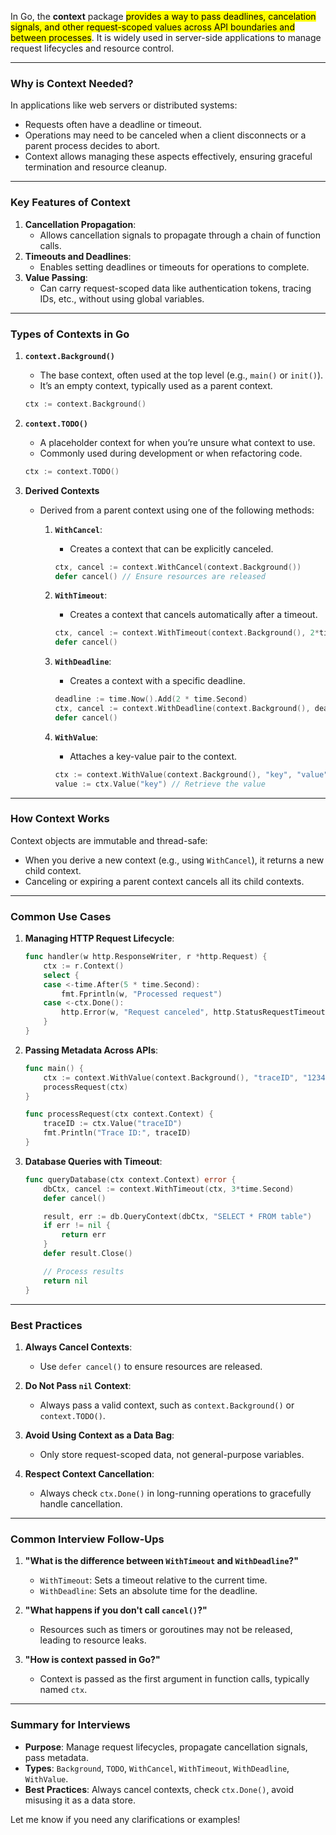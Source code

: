 In Go, the **context** package <mark class="hltr-g">provides a way to pass deadlines, cancelation signals, and other request-scoped values across API boundaries and between processes</mark>. It is widely used in server-side applications to manage request lifecycles and resource control.

---
### **Why is Context Needed?**

In applications like web servers or distributed systems:

- Requests often have a deadline or timeout.
- Operations may need to be canceled when a client disconnects or a parent process decides to abort.
- Context allows managing these aspects effectively, ensuring graceful termination and resource cleanup.

---

### **Key Features of Context**

1. **Cancellation Propagation**:
    - Allows cancellation signals to propagate through a chain of function calls.
2. **Timeouts and Deadlines**:
    - Enables setting deadlines or timeouts for operations to complete.
3. **Value Passing**:
    - Can carry request-scoped data like authentication tokens, tracing IDs, etc., without using global variables.

---

### **Types of Contexts in Go**

1. **`context.Background()`**
    - The base context, often used at the top level (e.g., `main()` or `init()`).
    - It’s an empty context, typically used as a parent context.
    
    ```go
    ctx := context.Background()
    ```
    
2. **`context.TODO()`**
    
    - A placeholder context for when you’re unsure what context to use.
    - Commonly used during development or when refactoring code.
    
    ```go
    ctx := context.TODO()
    ```
    
3. **Derived Contexts**
    - Derived from a parent context using one of the following methods:
        1. **`WithCancel`**:
            
            - Creates a context that can be explicitly canceled.
            
            ```go
            ctx, cancel := context.WithCancel(context.Background())
            defer cancel() // Ensure resources are released
            ```
            
        2. **`WithTimeout`**:
            
            - Creates a context that cancels automatically after a timeout.
            
            ```go
            ctx, cancel := context.WithTimeout(context.Background(), 2*time.Second)
            defer cancel()
            ```
            
        3. **`WithDeadline`**:
            
            - Creates a context with a specific deadline.
            
            ```go
            deadline := time.Now().Add(2 * time.Second)
            ctx, cancel := context.WithDeadline(context.Background(), deadline)
            defer cancel()
            ```
            
        4. **`WithValue`**:
            
            - Attaches a key-value pair to the context.
            
            ```go
            ctx := context.WithValue(context.Background(), "key", "value")
            value := ctx.Value("key") // Retrieve the value
            ```
            

---

### **How Context Works**

Context objects are immutable and thread-safe:

- When you derive a new context (e.g., using `WithCancel`), it returns a new child context.
- Canceling or expiring a parent context cancels all its child contexts.

---

### **Common Use Cases**

1. **Managing HTTP Request Lifecycle**:
    
    ```go
    func handler(w http.ResponseWriter, r *http.Request) {
        ctx := r.Context()
        select {
        case <-time.After(5 * time.Second):
            fmt.Fprintln(w, "Processed request")
        case <-ctx.Done():
            http.Error(w, "Request canceled", http.StatusRequestTimeout)
        }
    }
    ```
    
2. **Passing Metadata Across APIs**:
    
    ```go
    func main() {
        ctx := context.WithValue(context.Background(), "traceID", "12345")
        processRequest(ctx)
    }
    
    func processRequest(ctx context.Context) {
        traceID := ctx.Value("traceID")
        fmt.Println("Trace ID:", traceID)
    }
    ```
    
3. **Database Queries with Timeout**:
    
    ```go
    func queryDatabase(ctx context.Context) error {
        dbCtx, cancel := context.WithTimeout(ctx, 3*time.Second)
        defer cancel()
    
        result, err := db.QueryContext(dbCtx, "SELECT * FROM table")
        if err != nil {
            return err
        }
        defer result.Close()
    
        // Process results
        return nil
    }
    ```
    

---

### **Best Practices**

1. **Always Cancel Contexts**:
    
    - Use `defer cancel()` to ensure resources are released.
2. **Do Not Pass `nil` Context**:
    
    - Always pass a valid context, such as `context.Background()` or `context.TODO()`.
3. **Avoid Using Context as a Data Bag**:
    
    - Only store request-scoped data, not general-purpose variables.
4. **Respect Context Cancellation**:
    
    - Always check `ctx.Done()` in long-running operations to gracefully handle cancellation.

---

### **Common Interview Follow-Ups**

1. **"What is the difference between `WithTimeout` and `WithDeadline`?"**
    
    - `WithTimeout`: Sets a timeout relative to the current time.
    - `WithDeadline`: Sets an absolute time for the deadline.
2. **"What happens if you don't call `cancel()`?"**
    
    - Resources such as timers or goroutines may not be released, leading to resource leaks.
3. **"How is context passed in Go?"**
    
    - Context is passed as the first argument in function calls, typically named `ctx`.

---

### **Summary for Interviews**

- **Purpose**: Manage request lifecycles, propagate cancellation signals, pass metadata.
- **Types**: `Background`, `TODO`, `WithCancel`, `WithTimeout`, `WithDeadline`, `WithValue`.
- **Best Practices**: Always cancel contexts, check `ctx.Done()`, avoid misusing it as a data store.

Let me know if you need any clarifications or examples!